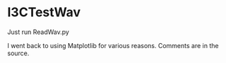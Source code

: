 # I3CTestWav

Just run ReadWav.py

I went back to using Matplotlib for various reasons. Comments are in the source.
